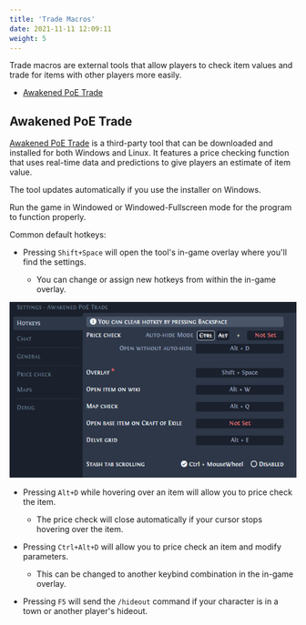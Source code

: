 ```yaml
---
title: 'Trade Macros'
date: 2021-11-11 12:09:11
weight: 5
---
```


Trade macros are external tools that allow players to check item values and trade for items with other players more easily.

<!--more-->
- [Awakened PoE Trade](#awakened-poe-trade)

## Awakened PoE Trade

[Awakened PoE Trade](https://snosme.github.io/awakened-poe-trade/download) is a third-party tool that can be downloaded and installed for both Windows and Linux. It features a price checking function that uses real-time data and predictions to give players an estimate of item value.

The tool updates automatically if you use the installer on Windows.

Run the game in Windowed or Windowed-Fullscreen mode for the program to function properly.

Common default hotkeys:

- Pressing `Shift+Space` will open the tool's in-game overlay where you'll find the settings.

  - You can change or assign new hotkeys from within the in-game overlay.
  
![Awakened PoE Trade overlay](2021-12-08-00-47-19.png)

- Pressing `Alt+D` while hovering over an item will allow you to price check the item.

  - The price check will close automatically if your cursor stops hovering over the item.

- Pressing `Ctrl+Alt+D` will allow you to price check an item and modify parameters.

  - This can be changed to another keybind combination in the in-game overlay.

- Pressing `F5` will send the `/hideout` command if your character is in a town or another player's hideout.
  